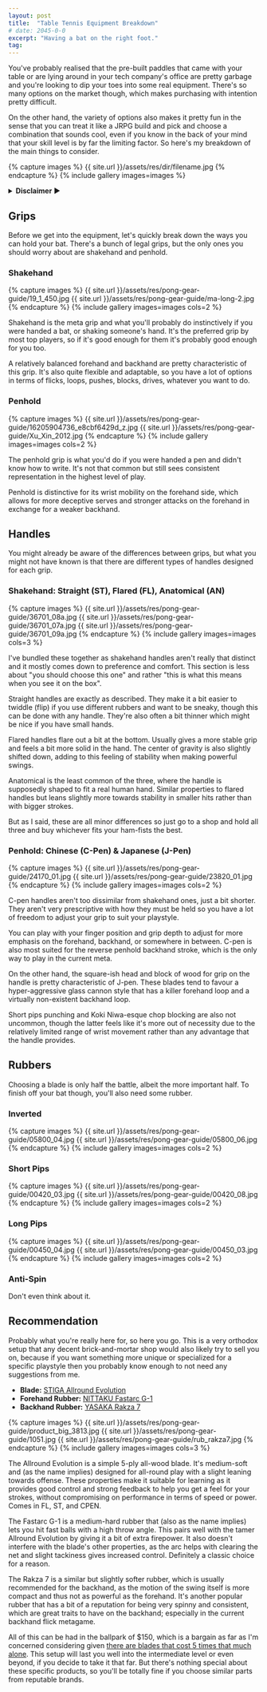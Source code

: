 ```yaml
---
layout: post
title:  "Table Tennis Equipment Breakdown"
# date: 2045-0-0
excerpt: "Having a bat on the right foot."
tag:
---
```


You've probably realised that the pre-built paddles that came with your table or are lying around in your tech company's office are pretty garbage and you're looking to dip your toes into some real equipment. There's so many options on the market though, which makes purchasing with intention pretty difficult. 

On the other hand, the variety of options also makes it pretty fun in the sense that you can treat it like a JRPG build and pick and choose a combination that sounds cool, even if you know in the back of your mind that your skill level is by far the limiting factor. So here's my breakdown of the main things to consider.

{% capture images %}
    {{ site.url }}/assets/res/dir/filename.jpg
{% endcapture %}
{% include gallery images=images %}

<details><summary><b>Disclaimer</b> ▶</summary>
<p>There's a lot more that goes into ping pong gear than what I've described below. You could get into a lot of nuanced discussions around materials, weight, size, mass distribution, ply count, composite layers, playstyle ratings, hardness and stiffness, tension, tackiness, and myriad other variables.</p>

<p>However this article is intended to present a broad overview of the various categories to aid with beginner equipment selection, and thus will not go into detail about the various micro-optimisations available on the market. Choosing between shake vs C-pen is a much more permanent decision than ALC or ZLC.</p>
</details>

## Grips

Before we get into the equipment, let's quickly break down the ways you can hold your bat. There's a bunch of legal grips, but the only ones you should worry about are shakehand and penhold.

### Shakehand

{% capture images %}
    {{ site.url }}/assets/res/pong-gear-guide/19_1_450.jpg
    {{ site.url }}/assets/res/pong-gear-guide/ma-long-2.jpg
{% endcapture %}
{% include gallery images=images cols=2 %}

Shakehand is the meta grip and what you'll probably do instinctively if you were handed a bat, or shaking someone's hand. It's the preferred grip by most top players, so if it's good enough for them it's probably good enough for you too.

A relatively balanced forehand and backhand are pretty characteristic of this grip. It's also quite flexible and adaptable, so you have a lot of options in terms of flicks, loops, pushes, blocks, drives, whatever you want to do.

### Penhold

{% capture images %}
    {{ site.url }}/assets/res/pong-gear-guide/16205904736_e8cbf6429d_z.jpg
    {{ site.url }}/assets/res/pong-gear-guide/Xu_Xin_2012.jpg
{% endcapture %}
{% include gallery images=images cols=2 %}

The penhold grip is what you'd do if you were handed a pen and didn't know how to write. It's not that common but still sees consistent representation in the highest level of play.

Penhold is distinctive for its wrist mobility on the forehand side, which allows for more deceptive serves and stronger attacks on the forehand in exchange for a weaker backhand.

## Handles

You might already be aware of the differences between grips, but what you might not have known is that there are different types of handles designed for each grip.

### Shakehand: Straight (ST), Flared (FL), Anatomical (AN)

{% capture images %}
    {{ site.url }}/assets/res/pong-gear-guide/36701_08a.jpg
    {{ site.url }}/assets/res/pong-gear-guide/36701_07a.jpg
    {{ site.url }}/assets/res/pong-gear-guide/36701_09a.jpg
{% endcapture %}
{% include gallery images=images cols=3 %}

I've bundled these together as shakehand handles aren't really that distinct and it mostly comes down to preference and comfort. This section is less about "you should choose this one" and rather "this is what this means when you see it on the box".

Straight handles are exactly as described. They make it a bit easier to twiddle (flip) if you use different rubbers and want to be sneaky, though this can be done with any handle. They're also often a bit thinner which might be nice if you have small hands.

Flared handles flare out a bit at the bottom. Usually gives a more stable grip and feels a bit more solid in the hand. The center of gravity is also slightly shifted down, adding to this feeling of stability when making powerful swings.

Anatomical is the least common of the three, where the handle is supposedly shaped to fit a real human hand. Similar properties to flared handles but leans slightly more towards stability in smaller hits rather than with bigger strokes.

But as I said, these are all minor differences so just go to a shop and hold all three and buy whichever fits your ham-fists the best.

### Penhold: Chinese (C-Pen) & Japanese (J-Pen)

{% capture images %}
    {{ site.url }}/assets/res/pong-gear-guide/24170_01.jpg
    {{ site.url }}/assets/res/pong-gear-guide/23820_01.jpg
{% endcapture %}
{% include gallery images=images cols=2 %}

C-pen handles aren't too dissimilar from shakehand ones, just a bit shorter. They aren't very prescriptive with how they must be held so you have a lot of freedom to adjust your grip to suit your playstyle.

You can play with your finger position and grip depth to adjust for more emphasis on the forehand, backhand, or somewhere in between. C-pen is also most suited for the reverse penhold backhand stroke, which is the only way to play in the current meta.

On the other hand, the square-ish head and block of wood for grip on the handle is pretty characteristic of J-pen. These blades tend to favour a hyper-aggressive glass cannon style that has a killer forehand loop and a virtually non-existent backhand loop.

Short pips punching and Koki Niwa-esque chop blocking are also not uncommon, though the latter feels like it's more out of necessity due to the relatively limited range of wrist movement rather than any advantage that the handle provides.

## Rubbers

Choosing a blade is only half the battle, albeit the more important half. To finish off your bat though, you'll also need some rubber.

### Inverted

{% capture images %}
    {{ site.url }}/assets/res/pong-gear-guide/05800_04.jpg
    {{ site.url }}/assets/res/pong-gear-guide/05800_06.jpg
{% endcapture %}
{% include gallery images=images cols=2 %}

### Short Pips

{% capture images %}
    {{ site.url }}/assets/res/pong-gear-guide/00420_03.jpg
    {{ site.url }}/assets/res/pong-gear-guide/00420_08.jpg
{% endcapture %}
{% include gallery images=images cols=2 %}

### Long Pips

{% capture images %}
    {{ site.url }}/assets/res/pong-gear-guide/00450_04.jpg
    {{ site.url }}/assets/res/pong-gear-guide/00450_03.jpg
{% endcapture %}
{% include gallery images=images cols=2 %}

### Anti-Spin

Don't even think about it.

## Recommendation

Probably what you're really here for, so here you go. This is a very orthodox setup that any decent brick-and-mortar shop would also likely try to sell you on, because if you want something more unique or specialized for a specific playstyle then you probably know enough to not need any suggestions from me.

* **Blade:** [STIGA Allround Evolution](https://revspin.net/blade/stiga-allround-evolution.html)
* **Forehand Rubber:** [NITTAKU Fastarc G-1](https://revspin.net/rubber/nittaku-fastarc-g-1.html)
* **Backhand Rubber:** [YASAKA Rakza 7](https://revspin.net/rubber/yasaka-rakza-7.html)

{% capture images %}
    {{ site.url }}/assets/res/pong-gear-guide/product_big_3813.jpg
    {{ site.url }}/assets/res/pong-gear-guide/1051.jpg
    {{ site.url }}/assets/res/pong-gear-guide/rub_rakza7.jpg
{% endcapture %}
{% include gallery images=images cols=3 %}

The Allround Evolution is a simple 5-ply all-wood blade. It's medium-soft and (as the name implies) designed for all-round play with a slight leaning towards offense. These properties make it suitable for learning as it provides good control and strong feedback to help you get a feel for your strokes, without compromising on performance in terms of speed or power. Comes in FL, ST, and CPEN.

The Fastarc G-1 is a medium-hard rubber that (also as the name implies) lets you hit fast balls with a high throw angle. This pairs well with the tamer Allround Evolution by giving it a bit of extra firepower. It also doesn't interfere with the blade's other properties, as the arc helps with clearing the net and slight tackiness gives increased control. Definitely a classic choice for a reason.

The Rakza 7 is a similar but slightly softer rubber, which is usually recommended for the backhand, as the motion of the swing itself is more compact and thus not as powerful as the forehand. It's another popular rubber that has a bit of a reputation for being very spinny and consistent, which are great traits to have on the backhand; especially in the current backhand flick metagame.

All of this can be had in the ballpark of $150, which is a bargain as far as I'm concerned considering given [there are blades that cost 5 times that much alone](https://revspin.net/blade/dhs-w968-hurricane-long-5-national.html). This setup will last you well into the intermediate level or even beyond, if you decide to take it that far. But there's nothing special about these specific products, so you'll be totally fine if you choose similar parts from reputable brands.
